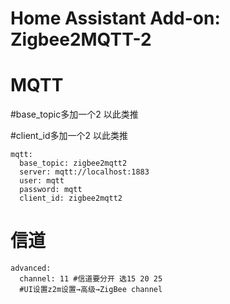 # Home Assistant Add-on: Zigbee2MQTT-2

# MQTT
#base_topic多加一个2 以此类推

#client_id多加一个2 以此类推

```shell
mqtt:
  base_topic: zigbee2mqtt2
  server: mqtt://localhost:1883
  user: mqtt
  password: mqtt
  client_id: zigbee2mqtt2
```

# 信道
```shell
advanced:
  channel: 11 #信道要分开 选15 20 25
  #UI设置z2m设置→高级→ZigBee channel
```
